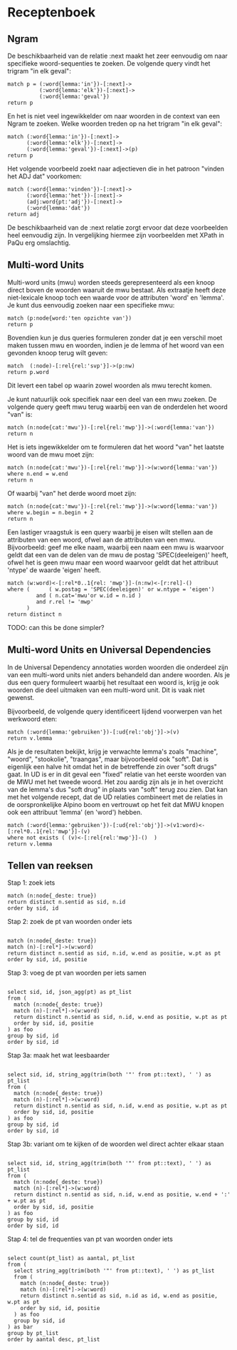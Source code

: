 # Receptenboek

## Ngram

De beschikbaarheid van de relatie :next maakt het zeer eenvoudig om naar specifieke woord-sequenties te zoeken. De volgende query vindt het trigram "in elk geval":

```text
match p = (:word{lemma:'in'})-[:next]->
          (:word{lemma:'elk'})-[:next]->
          (:word{lemma:'geval'})
return p
```

En het is niet veel ingewikkelder om naar woorden in de context van een Ngram te zoeken. Welke woorden treden op na het trigram "in elk geval":

```text
match (:word{lemma:'in'})-[:next]->
      (:word{lemma:'elk'})-[:next]->
      (:word{lemma:'geval'})-[:next]->(p)
return p
```

Het volgende voorbeeld zoekt naar adjectieven die in het patroon "vinden het ADJ dat" voorkomen:

```text
match (:word{lemma:'vinden'})-[:next]->
      (:word{lemma:'het'})-[:next]->
      (adj:word{pt:'adj'})-[:next]->
      (:word{lemma:'dat'})
return adj
```

De beschikbaarheid van de :next relatie zorgt ervoor dat deze voorbeelden heel eenvoudig zijn. In vergelijking hiermee zijn voorbeelden met XPath in PaQu erg omslachtig.


## Multi-word Units

Multi-word units (mwu) worden steeds gerepresenteerd als een knoop direct boven de woorden waaruit de mwu bestaat. Als extraatje heeft deze niet-lexicale knoop toch een waarde voor de attributen 'word' en 'lemma'. Je kunt dus eenvoudig zoeken naar een specifieke mwu:

```text
match (p:node{word:'ten opzichte van'})
return p
```

Bovendien kun je dus queries formuleren zonder dat je een verschil moet maken tussen mwu en woorden, indien je de lemma of het woord van een gevonden knoop terug wilt geven:

```text
match  (:node)-[:rel{rel:'svp'}]->(p:nw)
return p.word
```
Dit levert een tabel op waarin zowel woorden als mwu terecht komen.

Je kunt natuurlijk ook specifiek naar een deel van een mwu zoeken. De volgende query geeft mwu terug waarbij een van de onderdelen het woord "van" is:

```text
match (n:node{cat:'mwu'})-[:rel{rel:'mwp'}]->(:word{lemma:'van'})
return n
```

Het is iets ingewikkelder om te formuleren dat het woord "van" het laatste woord van de mwu moet zijn:

```text
match (n:node{cat:'mwu'})-[:rel{rel:'mwp'}]->(w:word{lemma:'van'})
where n.end = w.end
return n
```

Of waarbij "van" het derde woord moet zijn:

```text
match (n:node{cat:'mwu'})-[:rel{rel:'mwp'}]->(w:word{lemma:'van'})
where w.begin = n.begin + 2
return n
```

Een lastiger vraagstuk is een query waarbij je eisen wilt stellen aan de attributen van een woord, ofwel aan de attributen van een mwu. Bijvoorbeeld: geef me elke naam, waarbij een naam een mwu is waarvoor geldt dat een van de delen van de mwu de postag 'SPEC(deeleigen)' heeft, ofwel het is geen mwu maar een woord waarvoor geldt dat het attribuut 'ntype' de waarde 'eigen' heeft.

```text
match (w:word)<-[:rel*0..1{rel: 'mwp'}]-(n:nw)<-[r:rel]-()
where (      ( w.postag = 'SPEC(deeleigen)' or w.ntype = 'eigen') 
         and ( n.cat='mwu'or w.id = n.id )
         and r.rel != 'mwp'
      )
return distinct n
```
TODO: can this be done simpler?

## Multi-word Units en Universal Dependencies

In de Universal Dependency annotaties worden woorden die onderdeel zijn van een multi-word units niet anders behandeld dan andere woorden. Als je dus een query formuleert waarbij het resultaat een woord is, krijg je ook woorden die deel uitmaken van een multi-word unit. Dit is vaak niet gewenst.

Bijvoorbeeld, de volgende query identificeert lijdend voorwerpen van het werkwoord eten:

```text
match (:word{lemma:'gebruiken'})-[:ud{rel:'obj'}]->(v)
return v.lemma
```

Als je de resultaten bekijkt, krijg je verwachte lemma's zoals "machine", "woord", "stookolie", "traangas", maar
bijvoorbeeld ook "soft". Dat is eigenlijk een halve hit omdat het in de betreffende zin over "soft drugs" gaat. In UD is er in dit geval een "fixed" relatie van het eerste woorden van de MWU met het tweede woord. Het zou aardig zijn als je in het overzicht van de lemma's dus "soft drug" in plaats van "soft" terug zou zien. Dat kan met het volgende recept, dat de UD relaties combineert met de relaties in de oorspronkelijke Alpino boom en vertrouwt op het feit dat MWU knopen ook een attribuut 'lemma' (en 'word') hebben.

```text
match (:word{lemma:'gebruiken'})-[:ud{rel:'obj'}]->(v1:word)<-[:rel*0..1{rel:'mwp'}]-(v)
where not exists ( (v)<-[:rel{rel:'mwp'}]-()  )
return v.lemma
```


## Tellen van reeksen

Stap 1: zoek iets

```text
match (n:node{_deste: true})
return distinct n.sentid as sid, n.id
order by sid, id
```

Stap 2: zoek de pt van woorden onder iets

<pre><code class="text">
match (n:node{_deste: true})
<span class="prediff">match (n)-[:rel*]->(w:word)</span>
return distinct n.sentid as sid, n.id<span class="prediff">, w.end as positie, w.pt as pt</span>
order by sid, id<span class="prediff">, positie</span>
</code></pre>

Stap 3: voeg de pt van woorden per iets samen

<pre><code class="text">
<span class="prediff">select sid, id, json_agg(pt) as pt_list
from (</span>
  match (n:node{_deste: true})
  match (n)-[:rel*]->(w:word)
  return distinct n.sentid as sid, n.id, w.end as positie, w.pt as pt
  order by sid, id, positie
<span class="prediff">) as foo
group by sid, id
order by sid, id</span>
</code></pre>

Stap 3a: maak het wat leesbaarder

<pre><code class="text">
select sid, id, <span class="prediff">string_agg(trim(both '"' from pt::text), ' ')</span> as pt_list
from (
  match (n:node{_deste: true})
  match (n)-[:rel*]->(w:word)
  return distinct n.sentid as sid, n.id, w.end as positie, w.pt as pt
  order by sid, id, positie
) as foo
group by sid, id
order by sid, id
</code></pre>

Stap 3b: variant om te kijken of de woorden wel direct achter elkaar staan

<pre><code class="text">
select sid, id, string_agg(trim(both '"' from pt::text), ' ') as pt_list
from (
  match (n:node{_deste: true})
  match (n)-[:rel*]->(w:word)
  return distinct n.sentid as sid, n.id, w.end as positie, <span class="prediff">w.end + ':' + w.pt</span> as pt
  order by sid, id, positie
) as foo
group by sid, id
order by sid, id
</code></pre>

Stap 4: tel de frequenties van pt van woorden onder iets

<pre><code class="text">
<span class="prediff">select count(pt_list) as aantal, pt_list
from (</span>
  select string_agg(trim(both '"' from pt::text), ' ') as pt_list
  from (
    match (n:node{_deste: true})
    match (n)-[:rel*]->(w:word)
    return distinct n.sentid as sid, n.id as id, w.end as positie, w.pt as pt
    order by sid, id, positie
  ) as foo
  group by sid, id
<span class="prediff">) as bar
group by pt_list
order by aantal desc, pt_list</span>
</code></pre>
